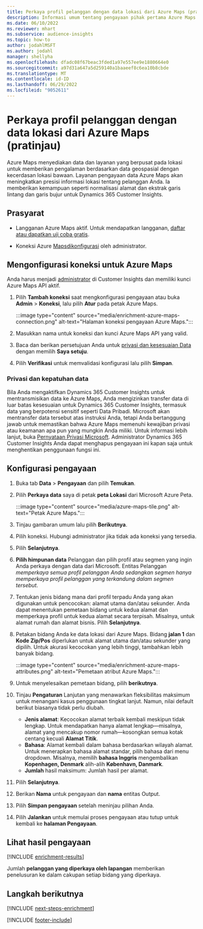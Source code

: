 ```yaml
---
title: Perkaya profil pelanggan dengan data lokasi dari Azure Maps (pratinjau)
description: Informasi umum tentang pengayaan pihak pertama Azure Maps.
ms.date: 06/10/2022
ms.reviewer: mhart
ms.subservice: audience-insights
ms.topic: how-to
author: jodahlMSFT
ms.author: jodahl
manager: shellyha
ms.openlocfilehash: dfadc08f67beac3fded1a97e557ee9e1880664e0
ms.sourcegitcommit: a97d31a647a5d259140a1baaeef8c6ea10b8cbde
ms.translationtype: MT
ms.contentlocale: id-ID
ms.lasthandoff: 06/29/2022
ms.locfileid: "9052611"
---
```

# <a name="enrich-customer-profiles-with-location-data-from-azure-maps-preview"></a>Perkaya profil pelanggan dengan data lokasi dari Azure Maps (pratinjau)

Azure Maps menyediakan data dan layanan yang berpusat pada lokasi untuk memberikan pengalaman berdasarkan data geospasial dengan kecerdasan lokasi bawaan. Layanan pengayaan data Azure Maps akan meningkatkan presisi informasi lokasi tentang pelanggan Anda. Ia memberikan kemampuan seperti normalisasi alamat dan ekstrak garis lintang dan garis bujur untuk Dynamics 365 Customer Insights.

## <a name="prerequisites"></a>Prasyarat

- Langganan Azure Maps aktif. Untuk mendapatkan langganan, [daftar atau dapatkan uji coba gratis](https://azure.microsoft.com/services/azure-maps/).

- Koneksi Azure [Maps](connections.md)[dikonfigurasi](#configure-the-connection-for-azure-maps) oleh administrator.

## <a name="configure-the-connection-for-azure-maps"></a>Mengonfigurasi koneksi untuk Azure Maps

Anda harus menjadi [administrator](permissions.md#admin) di Customer Insights dan memiliki kunci Azure Maps API aktif.

1. Pilih **Tambah koneksi** saat mengkonfigurasi pengayaan atau buka **Admin** > **Koneksi**, lalu pilih **Atur** pada petak Azure Maps.

   :::image type="content" source="media/enrichment-azure-maps-connection.png" alt-text="Halaman koneksi pengayaan Azure Maps.":::

1. Masukkan nama untuk koneksi dan kunci Azure Maps API yang valid.

1. Baca dan berikan persetujuan Anda untuk [privasi dan kesesuaian Data](#data-privacy-and-compliance) dengan memilih **Saya setuju**.

1. Pilih **Verifikasi** untuk memvalidasi konfigurasi lalu pilih **Simpan**.

### <a name="data-privacy-and-compliance"></a>Privasi dan kepatuhan data

Bila Anda mengaktifkan Dynamics 365 Customer Insights untuk mentransmisikan data ke Azure Maps, Anda mengizinkan transfer data di luar batas kesesuaian untuk Dynamics 365 Customer Insights, termasuk data yang berpotensi sensitif seperti Data Pribadi. Microsoft akan mentransfer data tersebut atas instruksi Anda, tetapi Anda bertanggung jawab untuk memastikan bahwa Azure Maps memenuhi kewajiban privasi atau keamanan apa pun yang mungkin Anda miliki. Untuk informasi lebih lanjut, buka [Pernyataan Privasi Microsoft](https://go.microsoft.com/fwlink/?linkid=396732).
Administrator Dynamics 365 Customer Insights Anda dapat menghapus pengayaan ini kapan saja untuk menghentikan penggunaan fungsi ini.

## <a name="configure-the-enrichment"></a>Konfigurasi pengayaan

1. Buka tab **Data** > **Pengayaan** dan pilih **Temukan**.

1. Pilih **Perkaya data** saya di petak **peta Lokasi** dari Microsoft Azure Peta.

   :::image type="content" source="media/azure-maps-tile.png" alt-text="Petak Azure Maps.":::

1. Tinjau gambaran umum lalu pilih **Berikutnya**.

1. Pilih koneksi. Hubungi administrator jika tidak ada koneksi yang tersedia.

1. Pilih **Selanjutnya**.

1. **Pilih himpunan data** Pelanggan dan pilih profil atau segmen yang ingin Anda perkaya dengan data dari Microsoft. Entitas Pelanggan *memperkaya semua profil pelanggan Anda sedangkan segmen hanya memperkaya profil pelanggan yang terkandung dalam segmen tersebut*.

1. Tentukan jenis bidang mana dari profil terpadu Anda yang akan digunakan untuk pencocokan: alamat utama dan/atau sekunder. Anda dapat menentukan pemetaan bidang untuk kedua alamat dan memperkaya profil untuk kedua alamat secara terpisah. Misalnya, untuk alamat rumah dan alamat bisnis. Pilih **Selanjutnya**.

1. Petakan bidang Anda ke data lokasi dari Azure Maps. Bidang **jalan 1** dan **Kode Zip/Pos** diperlukan untuk alamat utama dan/atau sekunder yang dipilih. Untuk akurasi kecocokan yang lebih tinggi, tambahkan lebih banyak bidang.

   :::image type="content" source="media/enrichment-azure-maps-attributes.png" alt-text="Pemetaan atribut Azure Maps.":::

1. Untuk menyelesaikan pemetaan bidang, pilih **berikutnya**.

1. Tinjau **Pengaturan** Lanjutan yang menawarkan fleksibilitas maksimum untuk menangani kasus penggunaan tingkat lanjut. Namun, nilai default berikut biasanya tidak perlu diubah.

   - **Jenis alamat**: Kecocokan alamat terbaik kembali meskipun tidak lengkap. Untuk mendapatkan hanya alamat lengkap&mdash;misalnya, alamat yang mencakup nomor rumah&mdash;kosongkan semua kotak centang kecuali **Alamat Titik**.
   - **Bahasa**: Alamat kembali dalam bahasa berdasarkan wilayah alamat. Untuk menerapkan bahasa alamat standar, pilih bahasa dari menu dropdown. Misalnya, memilih **bahasa Inggris** mengembalikan **Kopenhagen, Denmark** alih-alih **København, Danmark**.
   - **Jumlah** hasil maksimum: Jumlah hasil per alamat.

1. Pilih **Selanjutnya**.

1. Berikan **Nama** untuk pengayaan dan **nama** entitas Output.

1. Pilih **Simpan pengayaan** setelah meninjau pilihan Anda.

1. Pilih **Jalankan** untuk memulai proses pengayaan atau tutup untuk kembali ke **halaman Pengayaan**.

## <a name="view-enrichment-results"></a>Lihat hasil pengayaan

[!INCLUDE [enrichment-results](includes/enrichment-results.md)]

Jumlah **pelanggan yang diperkaya oleh lapangan** memberikan penelusuran ke dalam cakupan setiap bidang yang diperkaya.

## <a name="next-steps"></a>Langkah berikutnya

[!INCLUDE [next-steps-enrichment](includes/next-steps-enrichment.md)]

[!INCLUDE [footer-include](includes/footer-banner.md)]
